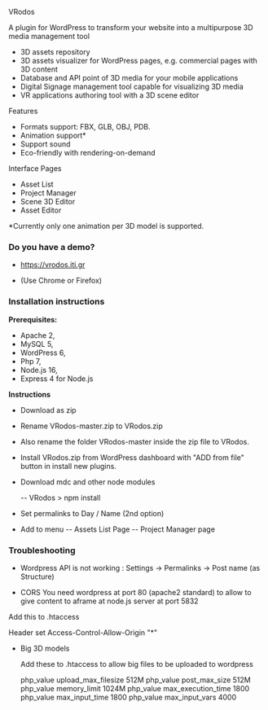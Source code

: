 VRodos

A plugin for WordPress to transform your website into a multipurpose 3D media management tool

- 3D assets repository
- 3D assets visualizer for WordPress pages, e.g. commercial pages with 3D content
- Database and API point of 3D media for your mobile applications
- Digital Signage management tool capable for visualizing 3D media
- VR applications authoring tool with a 3D scene editor


Features

- Formats support: FBX, GLB, OBJ, PDB.
- Animation support* 
- Support sound
- Eco-friendly with rendering-on-demand

Interface Pages

- Asset List
- Project Manager
- Scene 3D Editor
- Asset Editor


*Currently only one animation per 3D model is supported.

[comment]: <> (##Basic Interfaces)

[comment]: <> (Asset Uploader and Previewer)

[comment]: <> (![Example Asset]&#40;AssetExample.jpg&#41;)

[comment]: <> (Scene synthesis)

[comment]: <> (![Example Scene]&#40;SceneExample.jpg&#41;)


[comment]: <> (### What is this repository for? ###)


[comment]: <> (Other features)

[comment]: <> (- Lights &#40;Spot, Directional, Sphere&#41;)


### Do you have a demo?

* https://vrodos.iti.gr

* (Use Chrome or Firefox)


### Installation instructions ###

**Prerequisites:** 
* Apache 2, 
* MySQL 5, 
* WordPress 6, 
* Php 7, 
* Node.js 16, 
* Express 4 for Node.js 


**Instructions**

- Download as zip
- Rename VRodos-master.zip to VRodos.zip
- Also rename the folder VRodos-master inside the zip file to VRodos.

- Install VRodos.zip from WordPress dashboard with "ADD from file" button in install new plugins.

- Download mdc and other node modules

    -- VRodos > npm install

- Set permalinks to Day / Name (2nd option)
- Add to menu 
-- Assets List Page
-- Project Manager page


[comment]: <> (### Peer calls ###)

[comment]: <> (A visitor to an artifact can speak with an expert through node.js peer-calls. It is installed in an iframe in artifact page.)

[comment]: <> (It starts in server in the peer-calls folder with)

[comment]: <> (* sudo npm run build)

[comment]: <> (* sudo npm start  )


[comment]: <> (### Who do I talk to? ###)

[comment]: <> (* I am coordinating and contributing to this repository: Dimitrios Ververidis, ververid [at] iti.gr, jimver04 [at] gmail.com)

### Troubleshooting

* Wordpress API is not working :  Settings -> Permalinks -> Post name (as Structure)  


* CORS
  You need wordpress at port 80 (apache2 standard) to allow to give content to aframe at node.js server at port 5832

Add this to .htaccess

<IfModule mod_headers.c>
	Header set Access-Control-Allow-Origin "*"
</IfModule>

* Big 3D models
 
  Add these to .htaccess to allow big files to be uploaded to wordpress 

  php_value upload_max_filesize 512M
  php_value post_max_size 512M
  php_value memory_limit 1024M
  php_value max_execution_time 1800
  php_value max_input_time 1800
  php_value max_input_vars 4000


